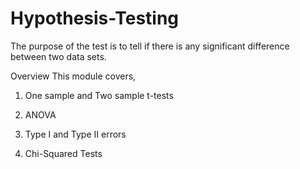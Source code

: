 # Hypothesis-Testing

The purpose of the test is to tell if there is any significant difference between two data sets.

Overview
This module covers,

1) One sample and Two sample t-tests

2) ANOVA

3) Type I and Type II errors

4) Chi-Squared Tests
